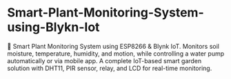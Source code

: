 # Smart-Plant-Monitoring-System-using-Blykn-Iot
🌱 Smart Plant Monitoring System using ESP8266 &amp; Blynk IoT. Monitors soil moisture, temperature, humidity, and motion, while controlling a water pump automatically or via mobile app. A complete IoT-based smart garden solution with DHT11, PIR sensor, relay, and LCD for real-time monitoring.
